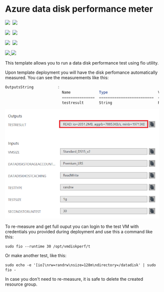 # Azure data disk performance meter

<IMG SRC="https://azbotstorage.blob.core.windows.net/badges/vm-disk-performance-meter/PublicLastTestDate.svg" />&nbsp;
<IMG SRC="https://azbotstorage.blob.core.windows.net/badges/vm-disk-performance-meter/PublicDeployment.svg" />&nbsp;

<IMG SRC="https://azbotstorage.blob.core.windows.net/badges/vm-disk-performance-meter/FairfaxLastTestDate.svg" />&nbsp;
<IMG SRC="https://azbotstorage.blob.core.windows.net/badges/vm-disk-performance-meter/FairfaxDeployment.svg" />&nbsp;

<IMG SRC="https://azbotstorage.blob.core.windows.net/badges/vm-disk-performance-meter/BestPracticeResult.svg" />&nbsp;
<IMG SRC="https://azbotstorage.blob.core.windows.net/badges/vm-disk-performance-meter/CredScanResult.svg" />&nbsp;

<a href="https://portal.azure.com/#create/Microsoft.Template/uri/https%3A%2F%2Fraw.githubusercontent.com%2FAzure%2Fazure-quickstart-templates%2Fmaster%2Fvm-disk-performance-meter%2Fazuredeploy.json" target="_blank">
    <img src="http://azuredeploy.net/deploybutton.png"/>
</a>
<a href="http://armviz.io/#/?load=https%3A%2F%2Fraw.githubusercontent.com%2FAzure%2Fazure-quickstart-templates%2Fmaster%2Fvm-disk-performance-meter%2Fazuredeploy.json" target="_blank">
    <img src="http://armviz.io/visualizebutton.png"/>
</a>


This template allows you to run a data disk performance test using fio utility.

Upon template deployment you will have the disk perfomance automatically measured. You can see the measurements like this:

```powershell
OutputsString           : 
                          Name             Type                       Value     
                          ===============  =========================  ==========
                          testresult       String                     READ: io=2051.2MB, aggrb=78853KB/s, minb=19713KB/s, maxb=20024KB/s, mint=26222msec, maxt=26636msec; WRITE: io=2044.9MB, aggrb=78613KB/s, minb=19653KB/s, maxb=19963KB/s, mint=26222msec, maxt=26636msec;
```

![alt text](images/diskperformance.png "Disk performance measurement output")

To re-measure and get full ouput you can login to the test VM with credentials you provided during deployment and use this a command like this:

```shell
sudo fio --runtime 30 /opt/vmdiskperf/t
```

Or make another test, like this:

```shell
sudo echo -e '[io]\nrw=randrw\nsize=128m\ndirectory=/datadisk' | sudo fio -

```

In case you don't need to re-measure, it is safe to delete the created resource group.
